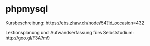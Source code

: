 phpmysql
========

Kursbeschreibung:
https://ebs.zhaw.ch/node/54?id_occasion=432

Lektionsplanung und Aufwandserfassung fürs Selbststudium:
http://goo.gl/F3A7m9
